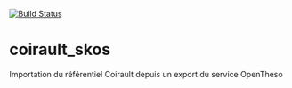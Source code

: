[![Build Status](https://travis-ci.com/lluc/coirault-skos.svg?token=JJhAcVy14TBJfNVgZ4Jm&branch=master)](https://travis-ci.com/lluc/coirault-skos)
# coirault_skos
Importation du référentiel Coirault depuis un export du service OpenTheso
